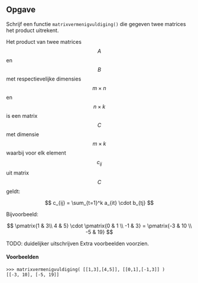 ## Opgave
Schrijf een functie `matrixvermenigvuldiging()` die gegeven twee matrices het product uitrekent.

Het product van twee matrices $$A$$ en $$B$$ met respectievelijke dimensies $$m \times n$$ en $$n \times k$$ is een matrix $$C$$ met dimensie $$m \times k$$ waarbij voor elk element $$c_{ij}$$ uit matrix $$C$$ geldt:

$$
c_{ij} = \sum_{t=1}^k a_{it} \cdot b_{tj}
$$

Bijvoorbeeld:

$$
\pmatrix{1 & 3\\ 4 & 5} \cdot \pmatrix{0 & 1 \\ -1 & 3} = \pmatrix{-3 & 10 \\ -5 & 19}
$$

TODO: duidelijker uitschrijven
Extra voorbeelden voorzien.

#### Voorbeelden
```
>>> matrixvermenigvuldiging( [[1,3],[4,5]], [[0,1],[-1,3]] )
[[-3, 10], [-5, 19]]
```